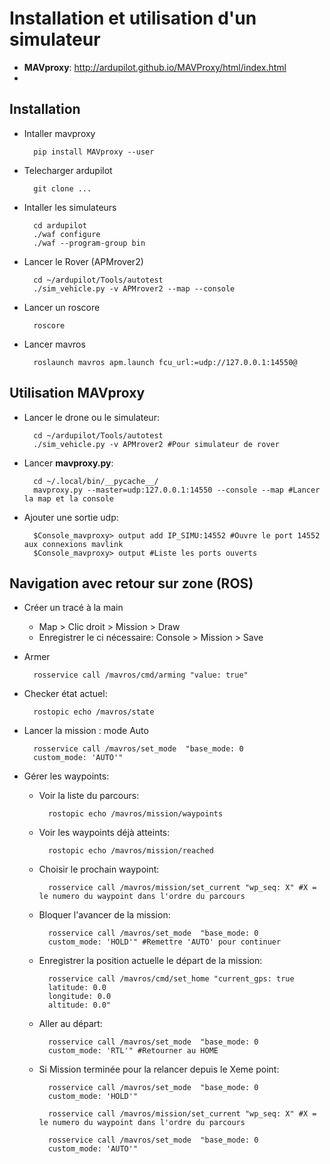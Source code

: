 Installation et utilisation d'un simulateur
========================

* **MAVproxy**: http://ardupilot.github.io/MAVProxy/html/index.html
* 

Installation
------------

* Intaller mavproxy

		pip install MAVproxy --user

* Telecharger ardupilot

		git clone ...

* Intaller les simulateurs

		cd ardupilot
		./waf configure
		./waf --program-group bin

* Lancer le Rover (APMrover2)

		cd ~/ardupilot/Tools/autotest
		./sim_vehicle.py -v APMrover2 --map --console

* Lancer un roscore

		roscore

* Lancer mavros

		roslaunch mavros apm.launch fcu_url:=udp://127.0.0.1:14550@
		
Utilisation MAVproxy
----------------------

* Lancer le drone ou le simulateur:

		cd ~/ardupilot/Tools/autotest
		./sim_vehicle.py -v APMrover2 #Pour simulateur de rover
		
* Lancer **mavproxy.py**:

		cd ~/.local/bin/__pycache__/
		mavproxy.py --master=udp:127.0.0.1:14550 --console --map #Lancer la map et la console

* Ajouter une sortie udp:

		$Console_mavproxy> output add IP_SIMU:14552 #Ouvre le port 14552 aux connexions mavlink
		$Console_mavproxy> output #Liste les ports ouverts


Navigation avec retour sur zone (ROS)
----------------------------------

* Créer un tracé à la main
	* Map > Clic droit > Mission > Draw
	* Enregistrer le ci nécessaire: Console > Mission > Save
	
* Armer 
	
		rosservice call /mavros/cmd/arming "value: true"
		
* Checker état actuel: 

		rostopic echo /mavros/state
	
* Lancer la mission : mode Auto

		rosservice call /mavros/set_mode  "base_mode: 0 
		custom_mode: 'AUTO'" 

* Gérer les waypoints:
	* Voir la liste du parcours:
	
			rostopic echo /mavros/mission/waypoints
			
	* Voir les waypoints déjà atteints:
	
			rostopic echo /mavros/mission/reached
			
	* Choisir le prochain waypoint:
	
			rosservice call /mavros/mission/set_current "wp_seq: X" #X = le numero du waypoint dans l'ordre du parcours
		
	* Bloquer l'avancer de la mission:
		
			rosservice call /mavros/set_mode  "base_mode: 0 
			custom_mode: 'HOLD'" #Remettre 'AUTO' pour continuer

	* Enregistrer la position actuelle le départ de la mission:

			rosservice call /mavros/cmd/set_home "current_gps: true
			latitude: 0.0
			longitude: 0.0
			altitude: 0.0" 
	
	* Aller au départ:
	
			rosservice call /mavros/set_mode  "base_mode: 0 
			custom_mode: 'RTL'" #Retourner au HOME 
			

	* Si Mission terminée pour la relancer depuis le Xeme point:

			rosservice call /mavros/set_mode  "base_mode: 0 
			custom_mode: 'HOLD'" 
			
			rosservice call /mavros/mission/set_current "wp_seq: X" #X = le numero du waypoint dans l'ordre du parcours
			
			rosservice call /mavros/set_mode  "base_mode: 0 
			custom_mode: 'AUTO'" 			